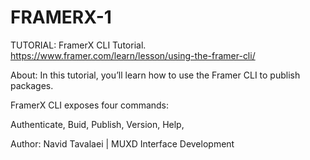 # FRAMERX-1
TUTORIAL: FramerX CLI Tutorial. https://www.framer.com/learn/lesson/using-the-framer-cli/


About: In this tutorial, you’ll learn how to use the Framer CLI to publish packages.

FramerX CLI exposes four commands:

Authenticate,
Buid,
Publish,
Version,
Help,


Author: Navid Tavalaei | MUXD Interface Development
